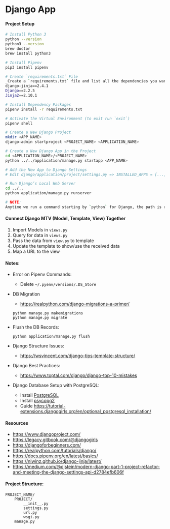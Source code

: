 # Django App


#### Project Setup
 ```bash
# Install Python 3
python --version
python3 --version
brew doctor
brew install python3

# Install Pipenv
pip3 install pipenv

# Create `requirements.txt` File
_Create a `requirements.txt` file and list all the dependencies you want to install_
django-jinja==2.4.1
Django==2.2.5
Jinja2==2.10.1

# Install Dependency Packages
pipenv install -r requirements.txt

# Activate the Virtual Environment (to exit run `exit`)
pipenv shell

# Create a New Django Project
mkdir <APP_NAME>
django-admin startproject <PROJECT_NAME> <APPLICATION_NAME>

# Create a New Django App in the Project
cd <APPLICATION_NAME>/<PROJECT_NAME>
python ../../application/manage.py startapp <APP_NAME>

# Add the New App to Django Settings
# Edit django/application/project/settings.py => INSTALLED_APPS = [..., '<PROJECT_NAME>.<APP_NAME>',]

# Run Django’s Local Web Server
cd ../..
python application/manage.py runserver

# NOTE:
Anytime we run a command starting by `python` for Django, the path is relative to the place `manage.py` exists.
```



#### Connect Django MTV (Model, Template, View) Together
1. Import Models in `views.py`
2. Query for data in `views.py`
3. Pass the data from `view.py` to template
4. Update the template to show/use the received data
5. Map a URL to the view


#### Notes:

- Error on Pipenv Commands:
    + Delete `~/.pyenv/versions/.DS_Store`

- DB Migration
    + https://realpython.com/django-migrations-a-primer/
  ```
  python manage.py makemigrations
  python manage.py migrate
  ```
    
- Flush the DB Records:
  ```
  python application/manage.py flush
  ```

- Django Structure Issues:
    + https://wsvincent.com/django-tips-template-structure/

- Django Best Practices:
    + https://www.toptal.com/django/django-top-10-mistakes

- Django Database Setup with PostgreSQL:
    + Install [PostgreSQL](https://pypi.org/project/postgres/)
    + Install [psycopg2](https://pypi.org/project/psycopg2/)
    + Guide https://tutorial-extensions.djangogirls.org/en/optional_postgresql_installation/


#### Resources
- https://www.djangoproject.com/
- https://legacy.gitbook.com/@djangogirls
- https://djangoforbeginners.com/
- https://realpython.com/tutorials/django/
- https://docs.pipenv.org/en/latest/basics/
- https://niwinz.github.io/django-jinja/latest/
- https://medium.com/@djstein/modern-django-part-1-project-refactor-and-meeting-the-django-settings-api-d2784efb606f




#### Project Structure:
```
PROJECT_NAME/
    PROJECT/
        __init__.py
        settings.py
        url.py
        wsgi.py
    manage.py
```


